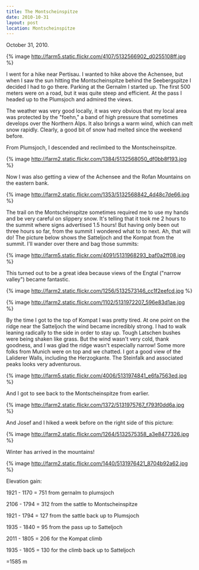 ```yaml
---
title: The Montscheinspitze
date: 2010-10-31
layout: post
location: Montscheinspitze
---
```


October 31, 2010\.
  
  
{% image http://farm5.static.flickr.com/4107/5132566902_d0255108ff.jpg %}
  
I went for a hike near Pertisau. I wanted to hike above the Achensee,
but when I saw the sun hitting the Montscheinspitze behind the Seebergspitze
I decided I had to go there. Parking at the Gernalm I started up. The first
500 meters were on a road, but it was quite steep and efficient. At the
pass I headed up to the Plumsjoch and admired the views.
  
  
The weather was very good locally, it was very obvious that my local area
was protected by the "foehn," a band of high pressure that sometimes develops
over the Northern Alps. It also brings a warm wind, which can melt snow
rapidly. Clearly, a good bit of snow had melted since the weekend before.
  
  
From Plumsjoch, I descended and reclimbed to the Montscheinspitze.
  
  
{% image http://farm2.static.flickr.com/1384/5132568050_df0bb8f193.jpg %}
  
  
Now I was also getting a view of the Achensee and the Rofan Mountains
on the eastern bank.
  
  
{% image http://farm2.static.flickr.com/1353/5132568842_4d48c7de66.jpg %}
  
  
The trail on the Montscheinspitze sometimes required me to use my hands
and be very careful on slippery snow. It's telling that it took me 2 hours
to the summit where signs advertised 1.5 hours! But having only been out
three hours so far, from the summit I wondered what to to next. Ah, that
will do! The picture below shows the Satteljoch and the Kompat from the
summit. I'll wander over there and bag those summits:
  
  
{% image http://farm5.static.flickr.com/4091/5131968293_baf0a2ff08.jpg %}
  
  
This turned out to be a great idea because views of the Engtal ("narrow
valley") became fantastic.
  
  
{% image http://farm2.static.flickr.com/1256/5132573146_cc1f2eefcd.jpg %}
  
  
{% image http://farm2.static.flickr.com/1102/5131972207_596e83d1ae.jpg %}
  
  
By the time I got to the top of Kompat I was pretty tired. At one point
on the ridge near the Satteljoch the wind became incredibly strong. I had
to walk leaning radically to the side in order to stay up. Tough Latschen
bushes were being shaken like grass. But the wind wasn't very cold, thank
goodness, and I was glad the ridge wasn't especially narrow! Some more
folks from Munich were on top and we chatted. I got a good view of the
Laliderer Walls, including the Herzogkante. The Steinfalk and associated
peaks looks very adventurous.
  
  
{% image http://farm5.static.flickr.com/4006/5131974841_e6fa7563ed.jpg %}
  
  
And I got to see back to the Montscheinspitze from earlier.
  
  
{% image http://farm2.static.flickr.com/1372/5131975767_f793f0dd6a.jpg %}
  
  
And Josef and I hiked a week before on the right side of this picture:
  
  
{% image http://farm2.static.flickr.com/1264/5132575358_a3e8477326.jpg %}
  
  
Winter has arrived in the mountains!
  
  
{% image http://farm2.static.flickr.com/1440/5131976421_8704b92a62.jpg %}
  
  
Elevation gain:
  
1921 - 1170 = 751 from gernalm to plumsjoch
  
2106 - 1794 = 312 from the sattle to Montscheinspitze
  
1921 - 1794 = 127 from the sattle back up to Plumsjoch
  
1935 - 1840 = 95 from the pass up to Satteljoch
  
2011 - 1805 = 206 for the Kompat climb
  
1935 - 1805 = 130 for the climb back up to Satteljoch
  
=1585 m
